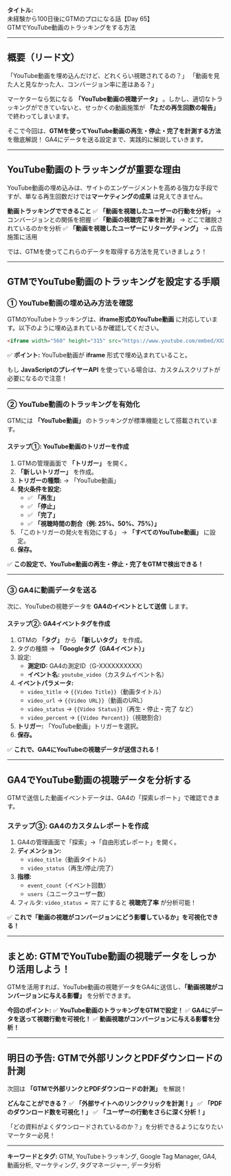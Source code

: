 **タイトル:**\
未経験から100日後にGTMのプロになる話【Day 65】\
GTMでYouTube動画のトラッキングをする方法

---

## **概要（リード文）**

「YouTube動画を埋め込んだけど、どれくらい視聴されてるの？」
「動画を見た人と見なかった人、コンバージョン率に差はある？」

マーケターなら気になる **「YouTube動画の視聴データ」** 。しかし、適切なトラッキングができていないと、せっかくの動画施策が **「ただの再生回数の報告」** で終わってしまいます。

そこで今回は、**GTMを使ってYouTube動画の再生・停止・完了を計測する方法** を徹底解説！ GA4にデータを送る設定まで、実践的に解説していきます。

---

## **YouTube動画のトラッキングが重要な理由**

YouTube動画の埋め込みは、サイトのエンゲージメントを高める強力な手段ですが、単なる再生回数だけでは**マーケティングの成果** は見えてきません。

 **動画トラッキングでできること**
✅ **「動画を視聴したユーザーの行動を分析」** → コンバージョンとの関係を把握
✅ **「動画の視聴完了率を計測」** → どこで離脱されているのかを分析
✅ **「動画を視聴したユーザーにリターゲティング」** → 広告施策に活用

では、GTMを使ってこれらのデータを取得する方法を見ていきましょう！

---

## **GTMでYouTube動画のトラッキングを設定する手順**

### **① YouTube動画の埋め込み方法を確認**

GTMのYouTubeトラッキングは、**iframe形式のYouTube動画** に対応しています。以下のように埋め込まれているか確認してください。

```html
<iframe width="560" height="315" src="https://www.youtube.com/embed/XXXXXXXXX" allow="autoplay; encrypted-media" allowfullscreen></iframe>
```

✅ **ポイント:** YouTube動画が **iframe** 形式で埋め込まれていること。

もし **JavaScriptのプレイヤーAPI** を使っている場合は、カスタムスクリプトが必要になるので注意！

---

### **② YouTube動画のトラッキングを有効化**

GTMには **「YouTube動画」** のトラッキングが標準機能として搭載されています。

#### **ステップ①: YouTube動画のトリガーを作成**
1. GTMの管理画面で **「トリガー」** を開く。
2. **「新しいトリガー」** を作成。
3. **トリガーの種類:** → 「YouTube動画」
4. **発火条件を設定:**
   - ✅ **「再生」**
   - ✅ **「停止」**
   - ✅ **「完了」**
   - ✅ **「視聴時間の割合（例: 25%、50%、75%）」**
5. 「このトリガーの発火を有効にする」 → **「すべてのYouTube動画」** に設定。
6. **保存。**

✅ **この設定で、YouTube動画の再生・停止・完了をGTMで検出できる！**

---

### **③ GA4に動画データを送る**

次に、YouTubeの視聴データを **GA4のイベントとして送信** します。

#### **ステップ②: GA4イベントタグを作成**

1. GTMの **「タグ」** から **「新しいタグ」** を作成。
2. タグの種類 → **「Googleタグ（GA4イベント）」**
3. 設定:
   - **測定ID:** GA4の測定ID（G-XXXXXXXXXX）
   - **イベント名:** `youtube_video`（カスタムイベント名）
4. **イベントパラメータ:**
   - `video_title` → `{{Video Title}}`（動画タイトル）
   - `video_url` → `{{Video URL}}`（動画のURL）
   - `video_status` → `{{Video Status}}`（再生・停止・完了 など）
   - `video_percent` → `{{Video Percent}}`（視聴割合）
5. **トリガー:** 「YouTube動画」トリガーを選択。
6. **保存。**

✅ **これで、GA4にYouTubeの視聴データが送信される！**

---

## **GA4でYouTube動画の視聴データを分析する**

GTMで送信した動画イベントデータは、GA4の「探索レポート」で確認できます。

### **ステップ③: GA4のカスタムレポートを作成**

1. GA4の管理画面で「探索」→「自由形式レポート」を開く。
2. **ディメンション:**
   - `video_title`（動画タイトル）
   - `video_status`（再生/停止/完了）
3. **指標:**
   - `event_count`（イベント回数）
   - `users`（ユニークユーザー数）
4. フィルタ: `video_status = 完了` にすると **視聴完了率** が分析可能！

✅ **これで「動画の視聴がコンバージョンにどう影響しているか」を可視化できる！**

---

## **まとめ: GTMでYouTube動画の視聴データをしっかり活用しよう！**

GTMを活用すれば、YouTube動画の視聴データをGA4に送信し、**「動画視聴がコンバージョンに与える影響」** を分析できます。

 **今回のポイント:**
✅ **YouTube動画のトラッキングをGTMで設定！**
✅ **GA4にデータを送って視聴行動を可視化！**
✅ **動画視聴がコンバージョンに与える影響を分析！**

---

## **明日の予告: GTMで外部リンクとPDFダウンロードの計測**

次回は **「GTMで外部リンクとPDFダウンロードの計測」** を解説！

 **どんなことができる？**
✅ **「外部サイトへのリンククリックを計測！」**
✅ **「PDFのダウンロード数を可視化！」**
✅ **「ユーザーの行動をさらに深く分析！」**

「どの資料がよくダウンロードされているのか？」を分析できるようになりたいマーケター必見！

---

**キーワードとタグ:**
GTM, YouTubeトラッキング, Google Tag Manager, GA4, 動画分析, マーケティング, タグマネージャー, データ分析